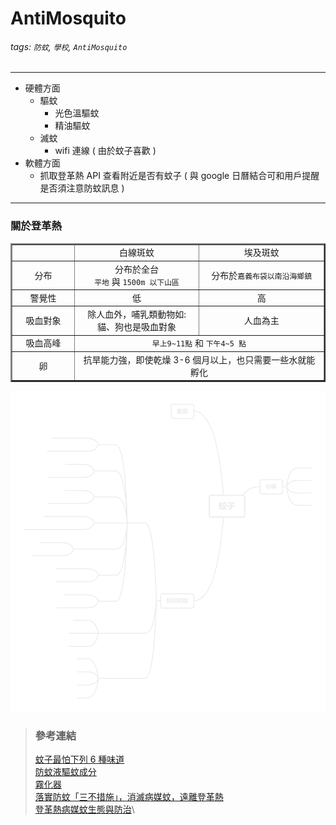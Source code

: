 # AntiMosquito

###### tags: `防蚊`, `學校`, `AntiMosquito`

---

- 硬體方面
  - 驅蚊
    - 光色溫驅蚊
    - 精油驅蚊
  - 滅蚊
    - wifi 連線 ( 由於蚊子喜歡 )
- 軟體方面
  - 抓取登革熱 API 查看附近是否有蚊子 ( 與 google 日曆結合可和用戶提醒是否須注意防蚊訊息 )

---

### 關於登革熱

<table border="2" align="center" cellspacing="0" cellpadding="5" width="100%"> 
  <tr>
    <td width="20%"></td>
    <td width="40%" align="center">白線斑蚊</td>
    <td width="40%" align="center">埃及斑蚊</td>
  </tr>
  <tr>
    <td align="center">分布</td>
    <td align="center">分布於全台<br /><code>平地</code> 與 <code>1500m 以下山區</code></td>
    <td align="center">分布於<code>嘉義布袋以南沿海鄉鎮</code></td>
  </tr>
  <tr>
    <td align="center">警覺性</td>
    <td align="center">低</td>
    <td align="center">高</td>
  </tr>
  <tr>
    <td align="center">吸血對象</td>
    <td align="center">除人血外，哺乳類動物如: 貓、狗也是吸血對象</td>
    <td align="center">人血為主</td>
  </tr>
  <tr>
    <td align="center">吸血高峰</td>
    <td colspan="2" align="center"><code>早上9~11點</code> 和 <code>下午4~5 點</code></td>
  </tr>
  <tr>
    <td align="center">卵</td>
    <td colspan="2" align="center">抗旱能力強，即使乾燥 3-6 個月以上，也只需要一些水就能孵化</td>
  </tr>
</table>

![心智圖](./蚊子/XMind.png)

> ### 參考連結
>
> [蚊子最怕下列 6 種味道](https://forum.gamer.com.tw/C.php?bsn=16318&snA=6)\
> [防蚊液驅蚊成分](https://zh.wikipedia.org/zh-hant/%E9%98%B2%E8%9A%8A%E6%B6%B2)\
> [霧化器](http://www.360doc.com/content/11/0821/10/7397474_142099359.shtml)\
> [落實防蚊「三不措施」，消滅病媒蚊，遠離登革熱](https://www.cdc.gov.tw/Category/ListContent/z3l-ni_hN8XQhdqusEuKQA?uaid=QwaJMDjUKEAspRnhpjrcpA)\
> [登革熱病媒蚊生態與防治](http://stud.adm.ncku.edu.tw/hea/%BD%C3%A5%CD%B1%D0%A8%7C%BA%F4%AF%B8/health/work2/health%20education-PDF%C0%C9/92/%AFf%B4C%B0A%A5%CD%BAA%BBP%A8%BE%AAv-92%AFe%BA%DE%A7%BD%AAL%B9%A9%B5%BE%B2%D5%AA%F8.pdf)\

<!-- > [雲端驅蚊行動裝置](https://www.shs.edu.tw/works/essay/2015/04/2015040214230131.pdf) -->
